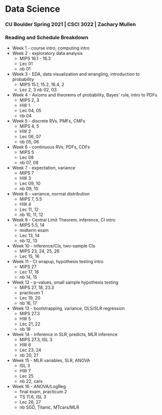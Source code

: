 # Data Science
### CU Boulder Spring 2021 | CSCI 3022 | Zachary Mullen

### Reading and Schedule Breakdown
* Week 1 - course intro, computing intro
* Week 2 - exploratory data analysis
  * MIPS 16.1 - 16.3
  * Lec 01
  * nb 01
* Week 3 - EDA, data visualization and wrangling, introduction to probability
  * MIPS 15.1, 15.2, 16.4, 2
  * Lec 2, 3
  nb 02, 03
* Week 4 - Axioms and theorems of probability, Bayes' rule, intro to PDFs
  * MIPS 2, 3
  * HW 1
  * Lec 04, 05
  * nb 04
* Week 5 - discrete RVs, PMFs, CMFs
  * MIPS 4, 5
  * HW 2
  * Lec 06, 07
  * nb 05, 06
* Week 6 - continuous RVs, PDFs, CDFs
  * MIPS 5
  * Lec 08
  * nb 07, 08
* Week 7 - expectation, variance
  * MIPS 7
  * HW 3
  * Lec 09, 10
  * nb 09, 10
* Week 8 - variance, normal distribution
  * MIPS 7, 5.5
  * HW 4
  * Lec 11, 12
  * nb 10, 11, 12
* Week 9 - Central Limit Theorem, inference, CI intro
  * MIPS 5.5, 14
  * midterm exam
  * Lec 13, 14
  * nb 12, 13
* Week 10 - inference/CIs, two-sample CIs
  * MIPS 23, 24, 25, 26
  * Lec 15, 16
* Week 11 - CI wrapup, hypothesis testing intro
  * MIPS 27
  * Lec 17, 18
  * nb 14, 15
* Week 12 - p-values, small sample hypothesis testing
  * MIPS 27, 18, 23.3
  * practicum 1
  * Lec 19, 20
  * nb 16, 17
* Week 13 - bootstrapping, variance, OLS/SLR regression
  * MIPS 27.3
  * HW 5
  * Lec 21, 22
  * nb 18
* Week 14 - inference in SLR, predicts, MLR inference
  * MIPS 27.3, ISL 3
  * HW 6
  * Lec 23, 24
  * nb 20, 21
* Week 15 - MLR variables, SLR, ANOVA
  * ISL 3
  * HW 7
  * Lec 25
  * nb 22, cars
* Week 16 - ANOVA/LogReg
  * final exam, practicum 2
  * TS 11.6, ISL 3
  * Lec 26, 27
  * nb SGD, Titanic, MTcars/MLR

